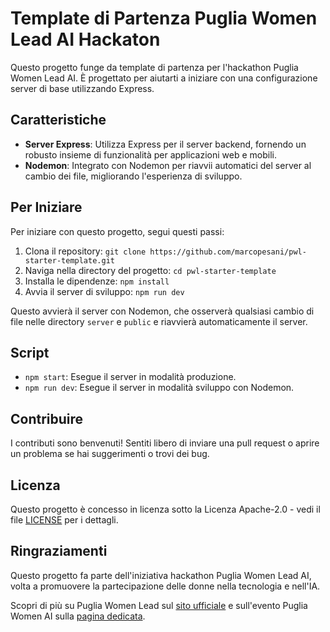 # Template di Partenza Puglia Women Lead AI Hackaton

Questo progetto funge da template di partenza per l'hackathon Puglia Women Lead AI. È progettato per aiutarti a iniziare con una configurazione server di base utilizzando Express.

## Caratteristiche

- **Server Express**: Utilizza Express per il server backend, fornendo un robusto insieme di funzionalità per applicazioni web e mobili.
- **Nodemon**: Integrato con Nodemon per riavvii automatici del server al cambio dei file, migliorando l'esperienza di sviluppo.

## Per Iniziare

Per iniziare con questo progetto, segui questi passi:

1. Clona il repository: `git clone https://github.com/marcopesani/pwl-starter-template.git`
2. Naviga nella directory del progetto: `cd pwl-starter-template`
3. Installa le dipendenze: `npm install`
4. Avvia il server di sviluppo: `npm run dev`

Questo avvierà il server con Nodemon, che osserverà qualsiasi cambio di file nelle directory `server` e `public` e riavvierà automaticamente il server.

## Script

- `npm start`: Esegue il server in modalità produzione.
- `npm run dev`: Esegue il server in modalità sviluppo con Nodemon.

## Contribuire

I contributi sono benvenuti! Sentiti libero di inviare una pull request o aprire un problema se hai suggerimenti o trovi dei bug.

## Licenza

Questo progetto è concesso in licenza sotto la Licenza Apache-2.0 - vedi il file [LICENSE](LICENSE) per i dettagli.

## Ringraziamenti

Questo progetto fa parte dell'iniziativa hackathon Puglia Women Lead AI, volta a promuovere la partecipazione delle donne nella tecnologia e nell'IA.

Scopri di più su Puglia Women Lead sul [sito ufficiale](https://pugliawomenlead.com/) e sull'evento Puglia Women AI sulla [pagina dedicata](https://pugliawomenlead.com/prodotto/puglia-women-ai/).
